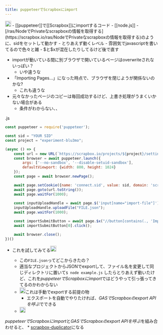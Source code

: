 ```yaml
---
title: puppeteerでScrapboxにimport
---
```


<img src='https://scrapbox.io/api/pages/blu3mo-public/public/icon' alt='public.icon' height="19.5"/>
- [[puppeteer]]で[[Scrapbox]]にimportするコード
- [[node.js]]
- [/ras/NodeでPrivateなscrapboxの情報を取得する](https://scrapbox.io/ras/NodeでPrivateなscrapboxの情報を取得する)のように、sidをセットして動かす
- とりあえず動くレベル
    - 雰囲気でjavascriptを書いてるので色々と雑
    - $と$xが混在したりしてるけど後で直す

* importが動いている間に別ブラウザで開いているページはoverwriteされないっぽい？
  * いや違うな
* 「Importing Pages...」になった時点で、ブラウザを閉じようが関係ないのかな?
  * これも違うな
* 元々なかったページのコピーは毎回成功するけど、上書き処理がうまくいかない場合がある
  * 条件がわからない、、

.js

````javascript
const puppeteer = require('puppeteer');

const sid = "YOUR SID"
const project = "experiment-blu3mo";

(async () => {
    const url = new URL(`https://scrapbox.io/projects/${project}/settings/page-data`);
    const browser = await puppeteer.launch({
        args: ['--no-sandbox', '--disable-setuid-sandbox'],
        defaultViewport: {width: 800, height: 1024}
    });
    const page = await browser.newPage();

    await page.setCookie({name: 'connect.sid', value: sid, domain: 'scrapbox.io'});
    await page.goto(url.toString());
    await page.waitFor(1000);
    
    const inputUploadHandle = await page.$('input[name="import-file"]');
    inputUploadHandle.uploadFile("FILE.json");
    await page.waitFor(1000);

    const importSubmitButton = await page.$x("//button[contains(., 'Import Pages')]");
    await importSubmitButton[0].click();

    await browser.close();
})()
````

* これを試してみてる<img src='https://scrapbox.io/api/pages/blu3mo-public/tkgshn/icon' alt='tkgshn.icon' height="19.5"/>

  * この`FILE.json`ってどこからきたの？
  * 適当なプロジェクトからJSONでexportして、ファイル名を変更して同じディレクトリに置いて`$ node example.js` したらとりあえず動いたけど、これを*puppeteerでScrapboxにimport*ではどうやって引っ張ってきてるのかわからない
  * <img src='https://scrapbox.io/api/pages/blu3mo-public/blu3mo/icon' alt='blu3mo.icon' height="19.5"/>これは手動でexportする前提の物
    * エクスポートを自動でやりたければ、*GASでScrapboxのexport APIを呼ぶ*でできる
  * <img src='https://scrapbox.io/api/pages/blu3mo-public/blu3mo/icon' alt='blu3mo.icon' height="19.5"/>
*puppeteerでScrapboxにimport*と*GASでScrapboxのexport APIを呼ぶ*を組み合わせると、
    * [scrapbox-duplicator](scrapbox-duplicator.md)になる
